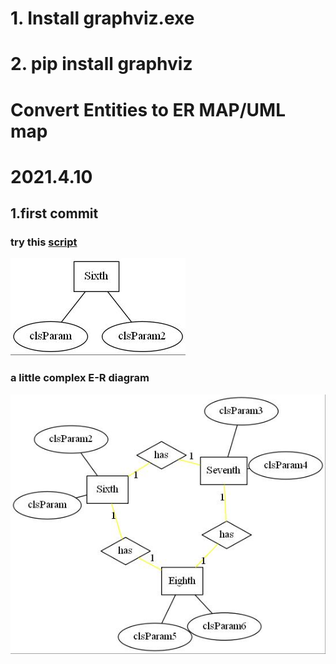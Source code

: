 # 1. Install graphviz.exe

# 2. pip install graphviz

# Convert Entities to ER MAP/UML map

# 2021.4.10

## 1.first commit

### try this [script](../testE2U.py)

![image](../static/drawing.jpg)

### a little complex E-R diagram

![image](../static/drawing.gv.jpg)